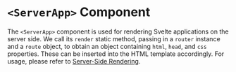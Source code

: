# `<ServerApp>` Component

The `<ServerApp>` component is used for rendering Svelte applications on the server side. We call its `render` static method, passing in a `router` instance and a `route` object, to obtain an object containing `html`, `head`, and `css` properties. These can be inserted into the HTML template accordingly. For usage, please refer to [Server-Side Rendering](ssr).